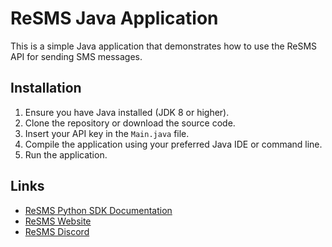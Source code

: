 # ReSMS Java Application
This is a simple Java application that demonstrates how to use the ReSMS API for sending SMS messages.

## Installation
1. Ensure you have Java installed (JDK 8 or higher).
2. Clone the repository or download the source code.
3. Insert your API key in the `Main.java` file.
4. Compile the application using your preferred Java IDE or command line.
5. Run the application.

## Links
- [ReSMS Python SDK Documentation](https://docs.resms.dev/java)
- [ReSMS Website](https://resms.dev)
- [ReSMS Discord](https://discord.gg/EasHpu2qTj)